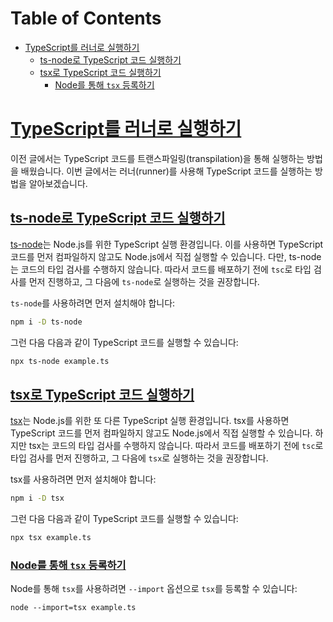 # Table of Contents

- [TypeScript를 러너로 실행하기](#typescript를-러너로-실행하기)
  - [ts-node로 TypeScript 코드 실행하기](#ts-node로-typescript-코드-실행하기)
  - [tsx로 TypeScript 코드 실행하기](#tsx로-typescript-코드-실행하기)
    - [Node를 통해 `tsx` 등록하기](#node를-통해-tsx-등록하기)

# [TypeScript를 러너로 실행하기](https://nodejs.org/en/learn/typescript/introduction#running-typescript-with-a-runner)

이전 글에서는 TypeScript 코드를 트랜스파일링(transpilation)을 통해 실행하는 방법을 배웠습니다. 이번 글에서는 러너(runner)를 사용해 TypeScript 코드를 실행하는 방법을 알아보겠습니다.


## [ts-node로 TypeScript 코드 실행하기](https://nodejs.org/en/learn/typescript/introduction#running-typescript-code-with-ts-node)

[ts-node](https://typestrong.org/ts-node/)는 Node.js를 위한 TypeScript 실행 환경입니다. 이를 사용하면 TypeScript 코드를 먼저 컴파일하지 않고도 Node.js에서 직접 실행할 수 있습니다. 다만, ts-node는 코드의 타입 검사를 수행하지 않습니다. 따라서 코드를 배포하기 전에 `tsc`로 타입 검사를 먼저 진행하고, 그 다음에 `ts-node`로 실행하는 것을 권장합니다.

`ts-node`를 사용하려면 먼저 설치해야 합니다:

```bash
npm i -D ts-node
```

그런 다음 다음과 같이 TypeScript 코드를 실행할 수 있습니다:

```bash
npx ts-node example.ts
```


## [tsx로 TypeScript 코드 실행하기](https://nodejs.org/en/learn/typescript/introduction#running-typescript-code-with-tsx)

[tsx](https://tsx.is/)는 Node.js를 위한 또 다른 TypeScript 실행 환경입니다. tsx를 사용하면 TypeScript 코드를 먼저 컴파일하지 않고도 Node.js에서 직접 실행할 수 있습니다. 하지만 tsx는 코드의 타입 검사를 수행하지 않습니다. 따라서 코드를 배포하기 전에 `tsc`로 타입 검사를 먼저 진행하고, 그 다음에 `tsx`로 실행하는 것을 권장합니다.

tsx를 사용하려면 먼저 설치해야 합니다:

```bash
npm i -D tsx
```

그런 다음 다음과 같이 TypeScript 코드를 실행할 수 있습니다:

```bash
npx tsx example.ts
```


### [Node를 통해 `tsx` 등록하기](https://nodejs.org/en/learn/typescript/introduction#registering-tsx-via-node)

Node를 통해 `tsx`를 사용하려면 `--import` 옵션으로 `tsx`를 등록할 수 있습니다:

```shell
node --import=tsx example.ts
```


